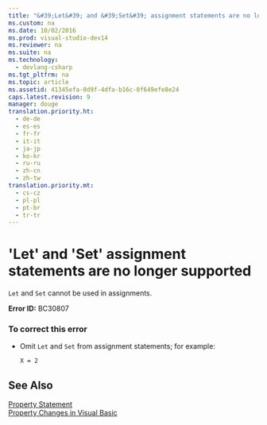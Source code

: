 ```yaml
---
title: "&#39;Let&#39; and &#39;Set&#39; assignment statements are no longer supported"
ms.custom: na
ms.date: 10/02/2016
ms.prod: visual-studio-dev14
ms.reviewer: na
ms.suite: na
ms.technology: 
  - devlang-csharp
ms.tgt_pltfrm: na
ms.topic: article
ms.assetid: 41345efa-0d9f-4dfa-b16c-0f649efe8e24
caps.latest.revision: 9
manager: douge
translation.priority.ht: 
  - de-de
  - es-es
  - fr-fr
  - it-it
  - ja-jp
  - ko-kr
  - ru-ru
  - zh-cn
  - zh-tw
translation.priority.mt: 
  - cs-cz
  - pl-pl
  - pt-br
  - tr-tr
---
```

# &#39;Let&#39; and &#39;Set&#39; assignment statements are no longer supported
`Let` and `Set` cannot be used in assignments.  
  
 **Error ID:** BC30807  
  
### To correct this error  
  
-   Omit `Let` and `Set` from assignment statements; for example:  
  
     `X = 2`  
  
## See Also  
 [Property Statement](../Topic/Property%20Statement.md)   
 [Property Changes in Visual Basic](assetId:///1c138efa-9bc2-44d7-80a0-f3a7c2510264)